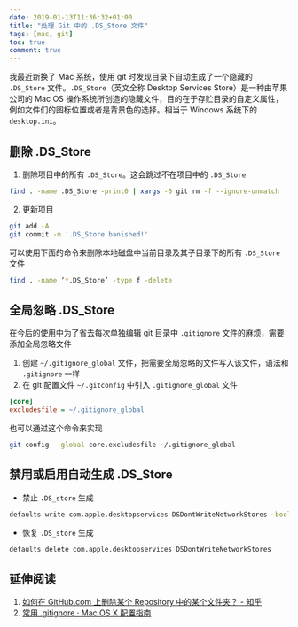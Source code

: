 ```yaml
---
date: 2019-01-13T11:36:32+01:00
title: "处理 Git 中的 .DS_Store 文件"
tags: [mac, git]
toc: true
comment: true
---
```


我最近新换了 Mac 系统，使用 git 时发现目录下自动生成了一个隐藏的 `.DS_Store` 文件。`.DS_Store`（英文全称 Desktop Services Store）是一种由苹果公司的 Mac OS 操作系统所创造的隐藏文件，目的在于存贮目录的自定义属性，例如文件们的图标位置或者是背景色的选择。相当于 Windows 系统下的 `desktop.ini`。

## 删除 .DS_Store

1. 删除项目中的所有 `.DS_Store`。这会跳过不在项目中的 `.DS_Store`

```bash
find . -name .DS_Store -print0 | xargs -0 git rm -f --ignore-unmatch
```

2. 更新项目

```bash
git add -A
git commit -m '.DS_Store banished!'
```

可以使用下面的命令来删除本地磁盘中当前目录及其子目录下的所有 `.DS_Store` 文件

```bash
find . -name ‘*.DS_Store’ -type f -delete
```

## 全局忽略 .DS_Store

在今后的使用中为了省去每次单独编辑 git 目录中 `.gitignore` 文件的麻烦，需要添加全局忽略文件

1. 创建 `~/.gitignore_global` 文件，把需要全局忽略的文件写入该文件，语法和 `.gitignore` 一样
1. 在 git 配置文件 `~/.gitconfig` 中引入 `.gitignore_global` 文件

```ini
[core]
excludesfile = ~/.gitignore_global
```

也可以通过这个命令来实现

```bash
git config --global core.excludesfile ~/.gitignore_global
```

## 禁用或启用自动生成 .DS_Store

- 禁止 `.DS_store` 生成

```bash
defaults write com.apple.desktopservices DSDontWriteNetworkStores -bool TRUE
```

- 恢复 `.DS_store` 生成

```bash
defaults delete com.apple.desktopservices DSDontWriteNetworkStores
```

## 延伸阅读

1. [如何在 GitHub.com 上删除某个 Repository 中的某个文件夹？ - 知乎](https://www.zhihu.com/question/20418177)
2. [常用 .gitignore · Mac OS X 配置指南](https://wild-flame.github.io/guides/docs/mac-os-x-setup-guide/gitignore)
